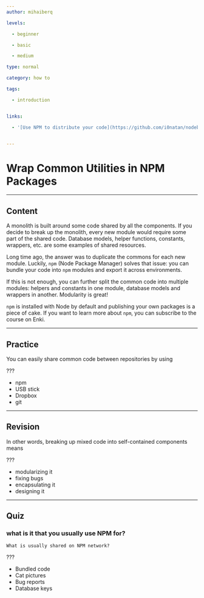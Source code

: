 ```yaml
---
author: mihaiberq

levels:

  - beginner

  - basic

  - medium

type: normal

category: how to

tags:

  - introduction


links:

  - '[Use NPM to distribute your code](https://github.com/i0natan/nodebestpractices/blob/master/sections/projectstructre/wraputilities.md){website}'


---
```


# Wrap Common Utilities in NPM Packages

---
## Content

A monolith is built around some code shared by all the components. If you decide to break up the monolith, every new module would require some part of the shared code. Database models, helper functions, constants, wrappers, etc. are some examples of shared resources.

Long time ago, the answer was to duplicate the commons for each new module. Luckily, `npm` (Node Package Manager) solves that issue: you can bundle your code into `npm` modules and export it across environments.

If this is not enough, you can further split the common code into multiple modules: helpers and constants in one module, database models and wrappers in another. Modularity is great!

`npm` is installed with Node by default and publishing your own packages is a piece of cake. If you want to learn more about `npm`, you can subscribe to the course on Enki.

---
## Practice

You can easily share common code between repositories by using

???


* npm
* USB stick
* Dropbox
* git

---
## Revision

In other words, breaking up mixed code into self-contained components means

???


* modularizing it
* fixing bugs
* encapsulating it
* designing it

---
## Quiz
### what is it that you usually use NPM for?
```
What is usually shared on NPM network?
```

 ???

* Bundled code
* Cat pictures
* Bug reports
* Database keys
